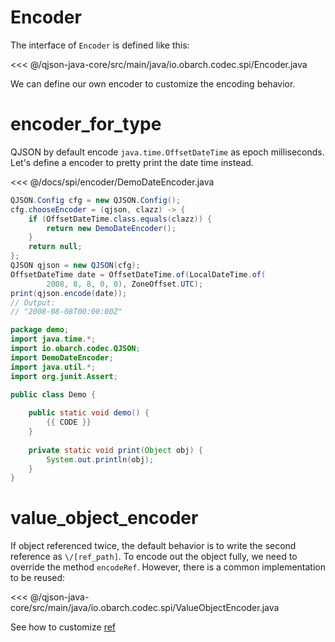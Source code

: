 # Encoder

The interface of `Encoder` is defined like this:

<<< @/qjson-java-core/src/main/java/io.obarch.codec.spi/Encoder.java

We can define our own encoder to customize the encoding behavior.

# encoder_for_type

QJSON by default encode `java.time.OffsetDateTime` as epoch milliseconds.
Let's define a encoder to pretty print the date time instead.

<<< @/docs/spi/encoder/DemoDateEncoder.java

```java
QJSON.Config cfg = new QJSON.Config();
cfg.chooseEncoder = (qjson, clazz) -> {
    if (OffsetDateTime.class.equals(clazz)) {
        return new DemoDateEncoder();
    }
    return null;
};
QJSON qjson = new QJSON(cfg);
OffsetDateTime date = OffsetDateTime.of(LocalDateTime.of(
        2008, 8, 8, 0, 0), ZoneOffset.UTC);
print(qjson.encode(date));
// Output:
// "2008-08-08T00:00:00Z"
```

<hide>

```java
package demo;
import java.time.*;
import io.obarch.codec.QJSON;
import DemoDateEncoder;
import java.util.*;
import org.junit.Assert;

public class Demo {
    
    public static void demo() {
        {{ CODE }}
    }
    
    private static void print(Object obj) {
        System.out.println(obj);
    }
}
```

</hide>

# value_object_encoder

If object referenced twice, the default behavior is to write the second reference as `\/[ref_path]`.
To encode out the object fully, we need to override the method `encodeRef`.
However, there is a common implementation to be reused:

<<< @/qjson-java-core/src/main/java/io.obarch.codec.spi/ValueObjectEncoder.java

See how to customize [ref](/format/ref/ref.html)